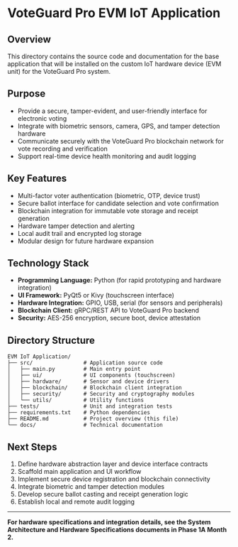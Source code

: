 # VoteGuard Pro EVM IoT Application

## Overview
This directory contains the source code and documentation for the base application that will be installed on the custom IoT hardware device (EVM unit) for the VoteGuard Pro system.

## Purpose
- Provide a secure, tamper-evident, and user-friendly interface for electronic voting
- Integrate with biometric sensors, camera, GPS, and tamper detection hardware
- Communicate securely with the VoteGuard Pro blockchain network for vote recording and verification
- Support real-time device health monitoring and audit logging

## Key Features
- Multi-factor voter authentication (biometric, OTP, device trust)
- Secure ballot interface for candidate selection and vote confirmation
- Blockchain integration for immutable vote storage and receipt generation
- Hardware tamper detection and alerting
- Local audit trail and encrypted log storage
- Modular design for future hardware expansion

## Technology Stack
- **Programming Language:** Python (for rapid prototyping and hardware integration)
- **UI Framework:** PyQt5 or Kivy (touchscreen interface)
- **Hardware Integration:** GPIO, USB, serial (for sensors and peripherals)
- **Blockchain Client:** gRPC/REST API to VoteGuard Pro backend
- **Security:** AES-256 encryption, secure boot, device attestation

## Directory Structure
```
EVM IoT Application/
├── src/                # Application source code
│   ├── main.py         # Main entry point
│   ├── ui/             # UI components (touchscreen)
│   ├── hardware/       # Sensor and device drivers
│   ├── blockchain/     # Blockchain client integration
│   ├── security/       # Security and cryptography modules
│   └── utils/          # Utility functions
├── tests/              # Unit and integration tests
├── requirements.txt    # Python dependencies
├── README.md           # Project overview (this file)
└── docs/               # Technical documentation
```

## Next Steps
1. Define hardware abstraction layer and device interface contracts
2. Scaffold main application and UI workflow
3. Implement secure device registration and blockchain connectivity
4. Integrate biometric and tamper detection modules
5. Develop secure ballot casting and receipt generation logic
6. Establish local and remote audit logging

---

**For hardware specifications and integration details, see the System Architecture and Hardware Specifications documents in Phase 1A Month 2.**
